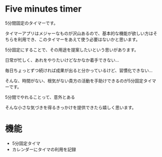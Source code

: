 # Five minutes timer
5分間固定のタイマーです。

タイマーアプリはメジャーなものが沢山あるので、基本的な機能が欲しい方はそちらを利用でき、このタイマーをあえて使う必要はないかと思います。

5分固定にすることで、その用途を提案したいという思いがあります。

日常が忙しく、あれをやりたいけどなかなか着手できない...

毎日ちょっとずつ続ければ成果が出ると分かっているけど、習慣化できない...

そんな、時間がない、根気がない貴方の活動を手助けできるのが5分固定タイマーです。

5分間でやれることって、意外とある

そんな小さな気づきを得るきっかけを提供できたら嬉しく思います。

# 機能
- 5分固定タイマ
- カレンダーにタイマの利用を記録
